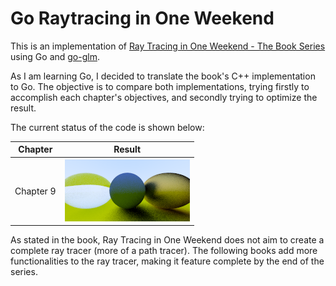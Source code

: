 # Go Raytracing in One Weekend

This is an implementation of [Ray Tracing in One Weekend - The Book Series](https://raytracing.github.io/) using Go and [go-glm](https://github.com/engoengine/glm).

As I am learning Go, I decided to translate the book's C++ implementation to Go. The objective is to compare both implementations, trying firstly to accomplish each chapter's objectives, and secondly trying to optimize the result.

The current status of the code is shown below:

| Chapter     | Result                  |
| :---------: | :---------------------: |
| Chapter 9   | ![Result](output.png)   |

As stated in the book, Ray Tracing in One Weekend does not aim to create a complete ray tracer (more of a path tracer). The following books add more functionalities to the ray tracer, making it feature complete by the end of the series.

